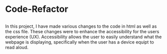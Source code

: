 # Code-Refactor

## 

In this project, I have made various changes to the code in html as well as the css file. These changes were to enhance the accessibility for the users experience (UX). Accessibility allows the user to easily understand what the webpage is displaying, specifically when the user has a device equipt to read aloud.

